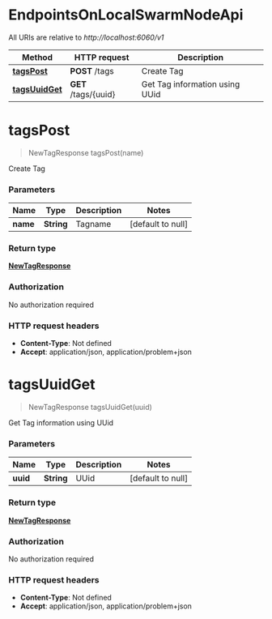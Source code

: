 # EndpointsOnLocalSwarmNodeApi

All URIs are relative to *http://localhost:6060/v1*

Method | HTTP request | Description
------------- | ------------- | -------------
[**tagsPost**](EndpointsOnLocalSwarmNodeApi.md#tagsPost) | **POST** /tags | Create Tag
[**tagsUuidGet**](EndpointsOnLocalSwarmNodeApi.md#tagsUuidGet) | **GET** /tags/{uuid} | Get Tag information using UUid


<a name="tagsPost"></a>
# **tagsPost**
> NewTagResponse tagsPost(name)

Create Tag

### Parameters

Name | Type | Description  | Notes
------------- | ------------- | ------------- | -------------
 **name** | **String**| Tagname | [default to null]

### Return type

[**NewTagResponse**](..//Models/NewTagResponse.md)

### Authorization

No authorization required

### HTTP request headers

- **Content-Type**: Not defined
- **Accept**: application/json, application/problem+json

<a name="tagsUuidGet"></a>
# **tagsUuidGet**
> NewTagResponse tagsUuidGet(uuid)

Get Tag information using UUid

### Parameters

Name | Type | Description  | Notes
------------- | ------------- | ------------- | -------------
 **uuid** | **String**| UUid | [default to null]

### Return type

[**NewTagResponse**](..//Models/NewTagResponse.md)

### Authorization

No authorization required

### HTTP request headers

- **Content-Type**: Not defined
- **Accept**: application/json, application/problem+json

